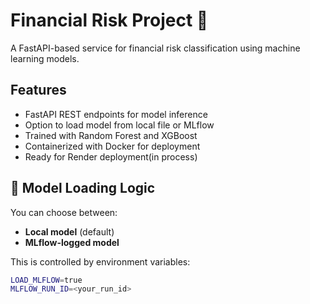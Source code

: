 # Financial Risk Project 🚀

A FastAPI-based service for financial risk classification using machine learning models.

##  Features

-  FastAPI REST endpoints for model inference
-  Option to load model from local file or MLflow
-  Trained with Random Forest and XGBoost
-  Containerized with Docker for deployment
-  Ready for Render deployment(in process)

## 🧠 Model Loading Logic

You can choose between:
- **Local model** (default)
- **MLflow-logged model**

This is controlled by environment variables:

```bash
LOAD_MLFLOW=true
MLFLOW_RUN_ID=<your_run_id>
